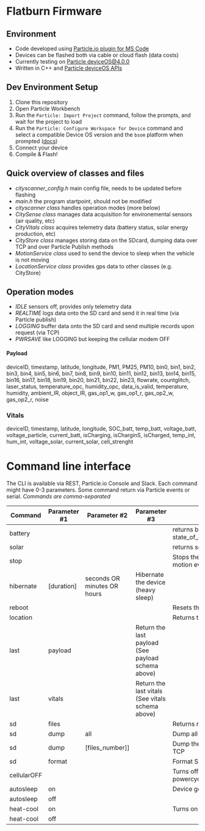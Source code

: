 # Flatburn Firmware

## Environment
- Code developed using [Particle.io plugin for MS Code](https://www.particle.io/workbench/)
- Devices can be flashed both via cable or cloud flash (data costs)
- Currently testing on [Particle deviceOS@4.0.0](https://docs.particle.io/reference/device-os/firmware)
- Written in C++ and [Particle deviceOS APIs](https://docs.particle.io/reference/device-os/firmware/)

## Dev Environment Setup

1. Clone this repository
2. Open Particle Workbench
3. Run the `Particle: Import Project` command, follow the prompts, and wait for the project to load
4. Run the `Particle: Configure Workspace for Device` command and select a compatible Device OS version and the `bsom` platform when prompted ([docs](https://docs.particle.io/tutorials/developer-tools/workbench/#cloud-build-and-flash))
5. Connect your device
6. Compile & Flash!

## Quick overview of classes and files
- *cityscanner_config.h* main config file, needs to be updated before flashing
- *main.h* the program startpoint, should not be modified
- *cityscanner class* handles operation modes (more below)
- *CitySense class* manages data acquisition for environemental sensors (air quality, etc)
- *CityVitals class* acquires telemetry data (battery status, solar energy production, etc)
- *CityStore class* manages storing data on the SDcard, dumping data over TCP and over Particle Publish methods
- *MotionService class* used to send the device to sleep when the vehicle is not moving
- *LocationService class* provides gps data to other classes (e.g. CityStore)

## Operation modes
- *IDLE* sensors off, provides only telemetry data
- *REALTIME* logs data onto the SD card and send it in real time (via Particle publish)
- *LOGGING* buffer data onto the SD card and send multiple records upon request (via TCP)
- *PWRSAVE* like LOGGING but keeping the cellular modem OFF


#### Payload

deviceID, timestamp, latitude, longitude, PM1, PM25, PM10, bin0, bin1, bin2, bin3, bin4, bin5, bin6, bin7, bin8, bin9, bin10, bin11, bin12, bin13, bin14, bin15, bin16, bin17, bin18, bin19, bin20, bin21, bin22, bin23, flowrate, countglitch, laser_status, temperature_opc, humidity_opc, data_is_valid, temperature, humidity, ambient_IR, object_IR, gas_op1_w, gas_op1_r, gas_op2_w, gas_op2_r, noise

### Vitals
deviceID, timestamp, latitude, longitude, SOC_batt, temp_batt, voltage_batt, voltage_particle, current_batt, isCharging, isCharginS, isCharged, temp_int, hum_int, voltage_solar, current_solar, cell_strenght

# Command line interface
The CLI is available via REST, Particle.io Console and Slack. Each command might have 0-3 parameters. Some command return via Particle events or serial. *Commands are comma-separated* 

Command | Parameter #1 | Parameter #2 | Parameter #3 | Description
--------|--------------|--------------|--------------|-------------
battery |              |              |               | returns battery state_of_charge,temperature,voltage,voltage_alt,current,isCharging
solar   |              |              |               | returns solar panel voltage,current 
stop | || |Stops the device (light sleep) for 12hours or until it woken up by a motion even 
hibernate | [duration] | seconds OR minutes OR hours| Hibernate the device (heavy sleep)
reboot  | | | | Resets the device to default
location | | | | Returns the latest known GPS coordinates
last | payload | | Return the last payload (See payload schema above)
last | vitals | |  Return the last vitals (See vitals schema above)
sd | files | | | Returns n. of files buffered in the SD card
sd | dump | all | | Dump all files queued on the SD to mongoDB via TCP
sd | dump | [files_number]] | | Dump the number of files passed as parameter to mongoDB via TCP
sd | format | | | Format SD card *DO NOT USE*
cellularOFF | | | | Turns off the cellular modem untill the device is manually powercycled 
autosleep | on | | | Device goes to sleep after x minutes of no montion
autosleep | off | | | 
heat-cool | on | | | Turns on the heater or the fan
heat-cool | off | | |

